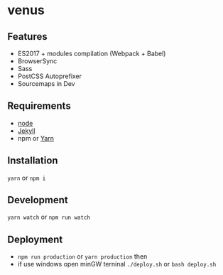 # venus


## Features

-    ES2017 + modules compilation (Webpack + Babel)
-    BrowserSync
-    Sass
-    PostCSS Autoprefixer
-    Sourcemaps in Dev

## Requirements

-    [node](https://nodejs.org/en/download/)
-    [Jekyll](https://jekyllrb.com/)
-    npm or [Yarn](https://yarnpkg.com/en/)


## Installation

`yarn` or `npm i`

## Development

`yarn watch` or `npm run watch`


## Deployment

- `npm run production` or `yarn production` then
- if use windows open minGW terninal `./deploy.sh` or `bash deploy.sh`
